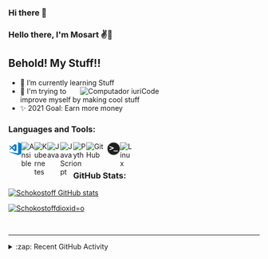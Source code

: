 ### Hi there 👋
### Hello there, I'm Mosart  ✌️👋

## Behold! My Stuff!!

- 🎒 I’m currently learning Stuff<img src="https://raw.githubusercontent.com/MicaelliMedeiros/micaellimedeiros/master/image/computer-illustration.png" min-width="400px" max-width="360px" width="360px" align="right" alt="Computador iuriCode">
- 🌌 I'm trying to improve myself by making cool stuff 
- ✨ 2021 Goal: Earn more money 

### Languages and Tools:

<img align="left" alt="Visual Studio Code" width="26px" src="https://raw.githubusercontent.com/github/explore/80688e429a7d4ef2fca1e82350fe8e3517d3494d/topics/visual-studio-code/visual-studio-code.png"/>
<img align="left" alt="Ansible" width="26px" src="https://cdn.jsdelivr.net/gh/devicons/devicon/icons/dart/dart-original.svg"/>
<img align="left" alt="Kubernetes" width="26px" src="https://cdn.jsdelivr.net/gh/devicons/devicon/icons/kubernetes/kubernetes-plain.svg"/>
<img align="left" alt="Java" width="26px" src="https://cdn.jsdelivr.net/gh/devicons/devicon/icons/java/java-original.svg"/>
<img align="left" alt="JavaScript" width="26px" src="https://commons.wikimedia.org/wiki/File:Unofficial_JavaScript_logo_2.svg"/>
<img align="left" alt="Python" width="26px" src="https://cdn.jsdelivr.net/gh/devicons/devicon/icons/python/python-plain.svg"/>
<img align="left" alt="GitHub" width="42px" src="https://www.sferalabs.cc/wp-content/uploads/github-logo-white.png"/>
<img align="left" alt="Terminal" width="26px" src="https://raw.githubusercontent.com/github/explore/80688e429a7d4ef2fca1e82350fe8e3517d3494d/topics/terminal/terminal.png"/>
<img align="left" alt="Linux" width="26px" src="https://cdn.jsdelivr.net/gh/devicons/devicon/icons/linux/linux-original.svg"/>


<br />
<br />

### GitHub Stats:

[![Schokostoff GitHub stats](https://github-readme-stats.vercel.app/api?username=Schokostoffdioxid&theme=dark&show_icons=true)](https://github.com/Schokostoffdioxid/github-readme-stats)

[![Schokostoffdioxid=o](https://github-readme-stats.vercel.app/api/top-langs/?username=Schokostoffdioxid&hide=html&layout=compact&theme=dark)](https://github.com/Schokostoffdioxid/)

<br />

---

<details>
  <summary>:zap: Recent GitHub Activity</summary>
</details>
